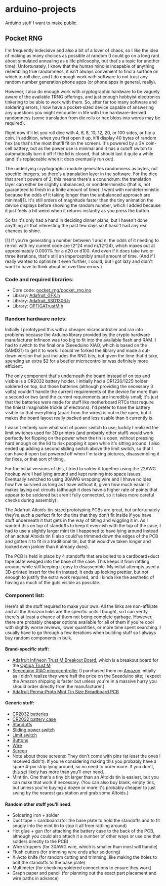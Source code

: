 # arduino-projects
Arduino stuff I want to make public.

## Pocket RNG

I'm frequently indecisive and also a bit of a lover of chaos, so I like the idea of making as many choices as possible at random (I could go on a long rant about simulated annealing as a life philosophy, but that's a topic for another time). Unfortunately, I know that the human mind is incapable of anything resembling true randomness, it isn't always convenient to find a surface on which to roll dice, and I do enough work with software to not trust any random number generation phone apps (or phone apps in general, really).

However, I also do enough work with cryptographic hardware to be vaguely aware of the available TRNG offerings, and just enough hobbyist electronics tinkering to be able to work with them. So, after far too many software and soldering errors, I now have a pocket-sized device capable of answering any questions you might encounter in life with true hardware-derived randomness (some translation from die rolls or hex blobs into words may be required).

Right now it'll let you roll dice with 4, 6, 8, 10, 12, 20, or 100 sides, or flip a coin. In addition, when you first open it up, it'll display 40 bytes of random hex (as that's the most that'll fit on the screen). It's powered by a 3V coin-cell battery, but as the power use is minimal and it has a cutoff switch to automatically turn it off if the lid is closed, that should last it quite a while (and it's replaceable when it does eventually run out).

The underlying cryptographic module generates randomness as bytes, not specific integers, so there's a translation layer in the software. For the dice that aren't powers of 2, this means there's a conundrum: the translation layer can either be slightly unbalanced, or nondeterministic (that is, not guaranteed to finish in a finite amount of time). I went with nondeterministic because the odds of it taking longer than the unbalanced approach are minimal[1]. It's still orders of magnitude faster than the tiny animation the device displays before showing the random number, which I added because it just feels a bit weird when it returns instantly as you press the button.

So far it's only had a hand in deciding dinner plans, but I haven't done anything all that interesting the past few days so it hasn't had any real chances to shine.

[1] If you're generating a number between 1 and n, the odds of it needing to re-roll with my current code are (2^24 mod n)/(2^24), which maxes out at approximately 0.0001% for a d20 or d100. And even if it does take two or three iterations, that's still an imperceptibly small amount of time. (And if I really wanted to optimize it even further, I could, but I got lazy and didn't want to have to think about int overflow errors.)

### Code and required libraries:

* Core code: [pocket_rng/pocket_rng.ino](pocket_rng/pocket_rng.ino)
* Library: [Adafruit_GFX.h](https://github.com/adafruit/Adafruit-GFX-Library)
* Library: [Adafruit_SSD1306.h](https://github.com/adafruit/Adafruit_SSD1306)
* Library: [OPTIGATrustM.h](https://github.com/Infineon/arduino-optiga-trust-m)

### Random hardware notes:

Initially I prototyped this with a cheaper microcontroller and ran into problems because the Arduino library provided by the crypto hardware manufacturer Infineon was too big to fit into the available flash and RAM. I had to switch to the final one (Seeeduino XIAO, which is based on the SAMD21) to get it to work. I could've forked the library and made a cut-down version that just includes the RNG bits, but given the time that'd take, spending an extra $2 for a beefier microcontroller was definitely more efficient.

The only component that's underneath the board instead of on top and visible is a CR2032 battery holder. I initially had a CR1220/1225 holder soldered on top, but those batteries (although providing the necessary 3 volts) couldn't handle the current requirements of the device for more than a second or two (and the current requirements are incredibly small; it's just that the batteries were made for stuff like motherboard RTCs that require the tiniest imaginable trickle of electrons). I'd prefer to have the battery visible so that everything (apart from the wires) is out in the open, but it makes the board layout really packed and less usable than it currently is.

I wasn't entirely sure what sort of power switch to use; luckily I realized the limit switches used for 3D printers (and probably other stuff) would work perfectly for flipping on the power when the tin is open, without pressing hard enough on the lid to risk popping it open while it's sitting around. I also ended up adding a second sliding switch above the limit switch, so that I can have it open but powered off when I'm taking pictures, disassembling it for fixes, or that sort of thing.

For the initial versions of this, I tried to solder it together using the 22AWG hookup wire I had lying around and kept running into space issues. Eventually switched to using 30AWG wrapping wire and I hhave no idea how I've survived as long as I have without it, given how much easier it makes laying out circuits (although it does have a higher rate of points that appear to be soldered but aren't fully connected, so it takes more careful checks during assembly).

The Adafruit Altoids-tin-sized prototyping PCBs are great, but unfortunately they're such a perfect fit for the tins that they don't fit inside if you have stuff underneath it that gets in the way of tilting and wiggling it in. As I wanted this on top of standoffs to keep it even-ish with the top of the case, I had to use a slightly larger mint tin I happened to have lying around instead of an actual Altoids tin (I also could've trimmed down the edges of the PCB and gotten it to fit in a traditional tin, but that would've taken longer and looked even jankier than it already does).

The PCB is held in place by 4 standoffs that are bolted to a cardboard+duct tape plate wedged into the base of the case. This keeps it from rattling around, while still keeping it easy to disassemble. My initial attempts used a 3D-printed insert for the tin instead; it ends up looking prettier, but not enough to justify the extra work required, and I kinda like the aesthetic of having as much of the guts visible as possible.

### Component list:

Here's all the stuff required to make your own. All the links are non-affiliate and all the Amazon links are the specific units I bought, so I can verify there's at least a chance of them not being complete garbage. However, there are probably cheaper options available for all of them if you're cool with slightly worse reviews, lower quantities, or more time spent searching. I usually have to go through a few iterations when building stuff so I always buy random components in bulk.

#### Brand-specific stuff:

* [Adafruit Infineon Trust M Breakout Board](https://www.adafruit.com/product/4351), which is a breakout board for the [Optiga Trust M](https://www.infineon.com/cms/en/product/security-smart-card-solutions/optiga-embedded-security-solutions/optiga-trust/optiga-trust-m-sls32aia/)
* [Seeeduino XIAO microcontroller](https://www.seeedstudio.com/Seeeduino-XIAO-Arduino-Microcontroller-SAMD21-Cortex-M0+-p-4426.html) (I purchased them on [Amazon](https://smile.amazon.com/gp/product/B08745JBRP) initially as I didn't realize they were half the price on the Seeeduino site; I expect the Amazon shipping is faster but unless you're in a massive hurry you should order directly from the manufacturer.)
* [Adafruit Perma-Proto Mint Tin Size Breadboard PCB](https://www.adafruit.com/product/723)

#### Generic stuff:

* [CR2032 batteries](https://smile.amazon.com/gp/product/B004AT21R2)
* [CR2032 battery case](https://smile.amazon.com/gp/product/B07BXDHT4B)
* [Standoffs](https://smile.amazon.com/gp/product/B07CNF3W7B)
* [Sliding power switch](https://smile.amazon.com/gp/product/B007QAJUUS)
* [Limit switch](https://smile.amazon.com/gp/product/B073TYWX86)
* [Buttons](https://smile.amazon.com/gp/product/B01N76KBC6)
* [Wire](https://smile.amazon.com/gp/product/B01LWI20M0)
* [Screen](https://smile.amazon.com/gp/product/B01MZ7YU8X)
 * Note about those screens: They don't come with pins (at least the ones I received didn't). If you're considering making this you probably have a spare 4-pin strip lying around, so no need to order more. If you don't, [this set](https://smile.amazon.com/gp/product/B07X23LQQF) likely has more than you'll ever need.
* Mint tin. One that's a tiny bit larger than an Altoids tin is easiest, but you can make that work if necessary. (You can also buy blank, empty tins, but unless you're buying a dozen or more it's probably cheaper to just swing by the nearest gas station and grab some Altoids.)

#### Random other stuff you'll need:

* Soldering iron + solder
* Duct tape + cardboard (for the base plate to hold the standoffs and to fit snugly into the mint tin to stop it all from rattling around)
* Hot glue + gun (for attaching the battery case to the back of the PCB, although you could also attach it a number of other ways or use one that solders directly to the PCB)
* Wire strippers (for 30AWG wire, which is smaller than most will handle)
* Flush cutters (for trimming wire ends after soldering)
* X-Acto knife (for random cutting and trimming, like making the holes to bolt the standoffs to the base plate)
* Multimeter (for checking soldered connections to ensure they work)
* Graph paper and pencil (for planning out the exact part placement and wire paths in advance)
